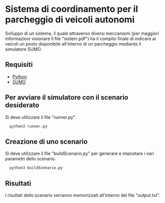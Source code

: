 # Sistema di coordinamento per il parcheggio di veicoli autonomi

Sviluppo di un sistema, il quale attraverso diversi meccanismi (per maggiori informazioni visionare il file "sistem.pdf") ha il compito finale di indicare ai veicoli un posto disponibile all'interno di un parcheggio mediante il simulatore SUMO.

## Requisiti

 - [Python](https://www.python.org/)
 - [SUMO](https://sumo.dlr.de/docs/index.html)


## Per avviare il simulatore con il scenario desiderato

Si deve utilizzare il file "runner.py".

```bash
  python3 runner.py
```


## Creazione di uno scenario

Si deve utilizzare il file "buildScenario.py" per generare e impostare i vari parametri dello scenario.

```bash
  python3 buildScenario.py
```

## Risultati

I risultati dello scenario verranno memorizzati all'interno del file "output.txt".
